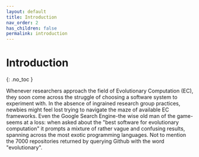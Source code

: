 ```yaml
---
layout: default
title: Introduction
nav_order: 2
has_children: false
permalink: introduction
---
```


# Introduction
{: .no_toc }

Whenever researchers approach the field of Evolutionary Computation (EC), they soon come across the struggle of choosing a software system to experiment with.
In the absence of ingrained research group practices, newbies might feel lost trying to navigate the maze of available EC frameworks.
Even the Google Search Engine-the wise old man of the game-seems at a loss: when asked about the "best software for evolutionary computation" it prompts a mixture of rather vague and confusing results, spanning across the most exotic programming languages.
Not to mention the 7000 repositories returned by querying Github with the word "evolutionary".
